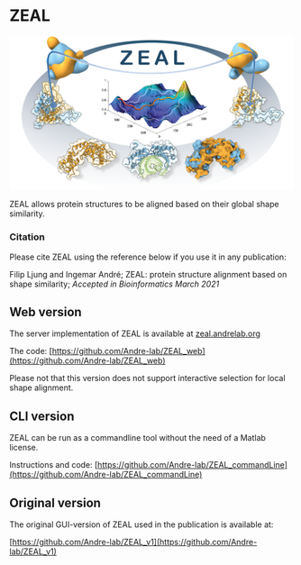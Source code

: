 # ZEAL
![ZEAL graphical abstract](https://github.com/Andre-lab/ZEAL/blob/main/graphicalAbstract_web.png)

ZEAL allows protein structures to be aligned based on their global shape similarity. 

### Citation 
Please cite ZEAL using the reference below if you use it in any publication:

Filip Ljung and Ingemar André; ZEAL: protein structure alignment based on shape similarity; *Accepted in Bioinformatics March 2021*

## Web version
The server implementation of ZEAL is available at [zeal.andrelab.org](https://andrelab.org/zeal)

The code: [https://github.com/Andre-lab/ZEAL_web](https://github.com/Andre-lab/ZEAL_web)

Please not that this version does not support interactive selection for local shape alignment.

## CLI version
ZEAL can be run as a commandline tool without the need of a Matlab license. 

Instructions and code: [https://github.com/Andre-lab/ZEAL_commandLine](https://github.com/Andre-lab/ZEAL_commandLine)

## Original version 
The original GUI-version of ZEAL used in the publication is available at: 

[https://github.com/Andre-lab/ZEAL_v1](https://github.com/Andre-lab/ZEAL_v1)

